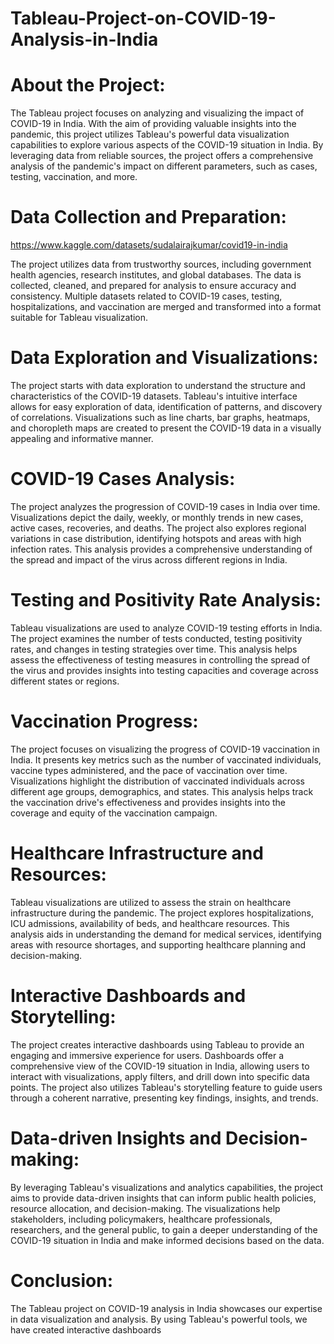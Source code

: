 # Tableau-Project-on-COVID-19-Analysis-in-India
# About the Project:
The Tableau project focuses on analyzing and visualizing the impact of COVID-19 in India. With the aim of providing valuable insights into the pandemic, this project utilizes Tableau's powerful data visualization capabilities to explore various aspects of the COVID-19 situation in India. By leveraging data from reliable sources, the project offers a comprehensive analysis of the pandemic's impact on different parameters, such as cases, testing, vaccination, and more.

# Data Collection and Preparation:
https://www.kaggle.com/datasets/sudalairajkumar/covid19-in-india

The project utilizes data from trustworthy sources, including government health agencies, research institutes, and global databases. The data is collected, cleaned, and prepared for analysis to ensure accuracy and consistency. Multiple datasets related to COVID-19 cases, testing, hospitalizations, and vaccination are merged and transformed into a format suitable for Tableau visualization.

# Data Exploration and Visualizations:
The project starts with data exploration to understand the structure and characteristics of the COVID-19 datasets. Tableau's intuitive interface allows for easy exploration of data, identification of patterns, and discovery of correlations. Visualizations such as line charts, bar graphs, heatmaps, and choropleth maps are created to present the COVID-19 data in a visually appealing and informative manner.

# COVID-19 Cases Analysis:
The project analyzes the progression of COVID-19 cases in India over time. Visualizations depict the daily, weekly, or monthly trends in new cases, active cases, recoveries, and deaths. The project also explores regional variations in case distribution, identifying hotspots and areas with high infection rates. This analysis provides a comprehensive understanding of the spread and impact of the virus across different regions in India.

# Testing and Positivity Rate Analysis:
Tableau visualizations are used to analyze COVID-19 testing efforts in India. The project examines the number of tests conducted, testing positivity rates, and changes in testing strategies over time. This analysis helps assess the effectiveness of testing measures in controlling the spread of the virus and provides insights into testing capacities and coverage across different states or regions.

# Vaccination Progress:
The project focuses on visualizing the progress of COVID-19 vaccination in India. It presents key metrics such as the number of vaccinated individuals, vaccine types administered, and the pace of vaccination over time. Visualizations highlight the distribution of vaccinated individuals across different age groups, demographics, and states. This analysis helps track the vaccination drive's effectiveness and provides insights into the coverage and equity of the vaccination campaign.

# Healthcare Infrastructure and Resources:
Tableau visualizations are utilized to assess the strain on healthcare infrastructure during the pandemic. The project explores hospitalizations, ICU admissions, availability of beds, and healthcare resources. This analysis aids in understanding the demand for medical services, identifying areas with resource shortages, and supporting healthcare planning and decision-making.

# Interactive Dashboards and Storytelling:
The project creates interactive dashboards using Tableau to provide an engaging and immersive experience for users. Dashboards offer a comprehensive view of the COVID-19 situation in India, allowing users to interact with visualizations, apply filters, and drill down into specific data points. The project also utilizes Tableau's storytelling feature to guide users through a coherent narrative, presenting key findings, insights, and trends.

# Data-driven Insights and Decision-making:
By leveraging Tableau's visualizations and analytics capabilities, the project aims to provide data-driven insights that can inform public health policies, resource allocation, and decision-making. The visualizations help stakeholders, including policymakers, healthcare professionals, researchers, and the general public, to gain a deeper understanding of the COVID-19 situation in India and make informed decisions based on the data.

# Conclusion:
The Tableau project on COVID-19 analysis in India showcases our expertise in data visualization and analysis. By using Tableau's powerful tools, we have created interactive dashboards
